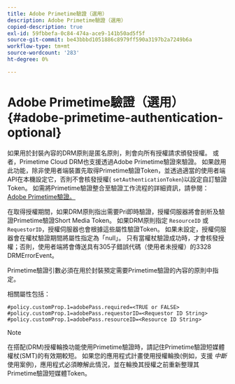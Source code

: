 ```yaml
---
title: Adobe Primetime驗證（選用）
description: Adobe Primetime驗證（選用）
copied-description: true
exl-id: 59fbbefa-0c84-474a-ace9-141b50ad5f5f
source-git-commit: be43bbbd1051886c8979ff590a3197b2a7249b6a
workflow-type: tm+mt
source-wordcount: '283'
ht-degree: 0%

---
```


# Adobe Primetime驗證（選用） {#adobe-primetime-authentication-optional}

如果用於封裝內容的DRM原則是匿名原則，則會向所有授權請求頒發授權。 或者，Primetime Cloud DRM也支援透過Adobe Primetime驗證來驗證。 如果啟用此功能，除非使用者端裝置先取得Primetime驗證Token，並透過適當的使用者端API在本機設定它，否則不會核發授權( `setAuthenticationToken`)以設定自訂驗證Token。 如需將Primetime驗證整合至驗證工作流程的詳細資訊，請參閱： [Adobe Primetime驗證。](https://tve.helpdocsonline.com/home)

在取得授權期間，如果DRM原則指出需要Pri即時驗證，授權伺服器將會剖析及驗證Primetime驗證Short Media Token。 如果DRM原則指定 `ResourceID` 或 `RequestorID`，授權伺服器也會根據這些屬性驗證Token。 如果未設定，授權伺服器會在權杖驗證期間將屬性指定為「null」。 只有當權杖驗證成功時，才會核發授權；否則，使用者端將會傳送具有305子錯誤代碼（使用者未授權）的3328 DRMErrorEvent。

Primetime驗證引數必須在用於封裝預定需要Primetime驗證的內容的原則中指定。

相關屬性包括：

```
#policy.customProp.1=adobePass.required=<TRUE or FALSE> 
#policy.customProp.1=adobePass.requestorID=<Requestor ID String> 
#policy.customProp.1=adobePass.resourceID=<Resource ID String>
```

>[!NOTE]
>
>在搭配(DRM)授權輪換功能使用Primetime驗證時，請記住Primetime驗證短媒體權杖(SMT)的有效期較短。 如果您的應用程式計畫使用授權輪換(例如，支援 *中斷* 使用案例)，應用程式必須瞭解此情況，並在輪換其授權之前重新整理其Primetime驗證短媒體Token。
